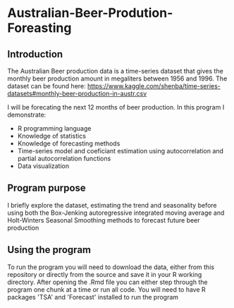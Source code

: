 # Australian-Beer-Prodution-Foreasting

## Introduction
The Australian Beer production data is a time-series dataset that gives the monthly beer production amount in megaliters between 1956 and 1996. The dataset can be found here: https://www.kaggle.com/shenba/time-series-datasets#monthly-beer-production-in-austr.csv

I will be forecating the next 12 months of beer production. In this program I demonstrate:

* R programming language
* Knowledge of statistics
* Knowledge of forecasting methods
* Time-series model and coeficiant estimation using autocorrelation and partial autocorrelation functions
* Data visualization

## Program purpose
I briefly explore the dataset, estimating the trend and seasonality before using both the Box-Jenking autoregressive integrated moving average and Holt-Winters Seasonal Smoothing methods to forecast future beer production

## Using the program
To run the program you will need to download the data, either from this repository or directly from the source and save it in your R working directory. After opening the .Rmd file you can either step through the program one chunk at a time or run all code. You will need to have R packages 'TSA' and 'Forecast' installed to run the program

